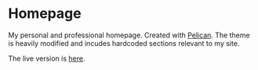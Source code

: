 # Homepage
My personal and professional homepage. Created with [Pelican](https://https://getpelican.com/.com). The theme is heavily modified and incudes hardcoded sections relevant to my site.

The live version is [here](https://sebs.website).


